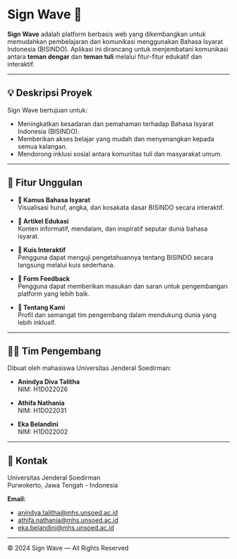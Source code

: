 # Sign Wave 🌊

**Sign Wave** adalah platform berbasis web yang dikembangkan untuk memudahkan pembelajaran dan komunikasi menggunakan Bahasa Isyarat Indonesia (BISINDO). Aplikasi ini dirancang untuk menjembatani komunikasi antara **teman dengar** dan **teman tuli** melalui fitur-fitur edukatif dan interaktif.

---

## 💡 Deskripsi Proyek

Sign Wave bertujuan untuk:
- Meningkatkan kesadaran dan pemahaman terhadap Bahasa Isyarat Indonesia (BISINDO).
- Memberikan akses belajar yang mudah dan menyenangkan kepada semua kalangan.
- Mendorong inklusi sosial antara komunitas tuli dan masyarakat umum.

---

## 🎯 Fitur Unggulan

- **📘 Kamus Bahasa Isyarat**  
  Visualisasi huruf, angka, dan kosakata dasar BISINDO secara interaktif.

- **📰 Artikel Edukasi**  
  Konten informatif, mendalam, dan inspiratif seputar dunia bahasa isyarat.

- **🧠 Kuis Interaktif**  
  Pengguna dapat menguji pengetahuannya tentang BISINDO secara langsung melalui kuis sederhana.

- **💬 Form Feedback**  
  Pengguna dapat memberikan masukan dan saran untuk pengembangan platform yang lebih baik.

- **👥 Tentang Kami**  
  Profil dan semangat tim pengembang dalam mendukung dunia yang lebih inklusif.

---

## 👨‍💻 Tim Pengembang

Dibuat oleh mahasiswa Universitas Jenderal Soedirman:

- **Anindya Diva Talitha**  
  NIM: H1D022026

- **Athifa Nathania**  
  NIM: H1D022031

- **Eka Belandini**  
  NIM: H1D022002

---

## 📍 Kontak

Universitas Jenderal Soedirman  
Purwokerto, Jawa Tengah - Indonesia

**Email:**  
- anindya.talitha@mhs.unsoed.ac.id  
- athifa.nathania@mhs.unsoed.ac.id  
- eka.belandini@mhs.unsoed.ac.id

---

© 2024 Sign Wave — All Rights Reserved
